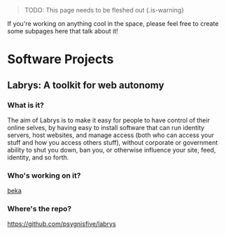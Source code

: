 <!-- TITLE: Projects -->

> TODO: This page needs to be fleshed out
{.is-warning}

If you're working on anything cool in the space, please feel free to create some subpages here that talk about it!

# Software Projects
## Labrys: A toolkit for web autonomy

### What is it?
The aim of Labrys is to make it easy for people to have control of their online selves, by having easy to install software that can run identity servers, host websites, and manage access (both who can access your stuff and how you access others stuff), without corporate or government ability to shut you down, ban you, or otherwise influence your site, feed, identity, and so forth.
### Who's working on it?
 [beka](/people/beka)
### Where's the repo?
https://github.com/psygnisfive/labrys
